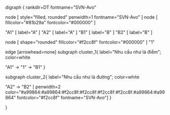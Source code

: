 digraph {
rankdir=DT
fontname="SVN-Avo"

node [ style="filled, rounded" penwidth=1 fontname="SVN-Avo" ]
node [ fillcolor="#81b29a" fontcolor="#000000" ]

"A1" [ label="A" ]
"A2" [ label="A" ]
"B1" [ label="B" ]
"B2" [ label="B" ]

node [ shape="rounded" fillcolor="#f2cc8f" fontcolor="#000000" ]
"1" 

edge [arrowhead=none] 
subgraph cluster_1{
label="Nhu cầu như là điểm";
color=white 

"A1" -> "1" -> "B1" 
}

subgraph cluster_2{
label="Nhu cầu như là đường";
color=white 

"A2" -> "B2" [ penwidth=2 color="#a99864:#a99864:#f2cc8f:#f2cc8f:#f2cc8f:#f2cc8f:#a99864:#a99864" fontcolor="#f2cc8f" fontname="SVN-Avo"]
}

}